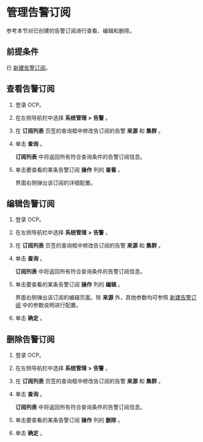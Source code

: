 管理告警订阅 
===========================

参考本节对已创建的告警订阅进行查看、编辑和删除。

前提条件 
-------------------------

已 [新建告警订阅](/zh-CN/3.ob-cloud-platform/9.use-alert-management/20.new-alert-subscription.md)。

查看告警订阅 
---------------------------

1. 登录 OCP。

   

2. 在左侧导航栏中选择 **系统管理** **\>** **告警** 。

   

3. 在 **订阅列表** 页签的查询框中修改告订阅的告警 **来源** 和 **集群** 。

   

4. 单击 **查询** 。

   **订阅列表** 中将返回所有符合查询条件的告警订阅信息。
   

5. 单击要查看的某条告警订阅 **操作** 列的 **查看** 。

   界面右侧弹出该订阅的详细配置。
   




编辑告警订阅 
---------------------------

1. 登录 OCP。

   

2. 在左侧导航栏中选择 **系统管理** **\>** **告警** 。

   

3. 在 **订阅列表** 页签的查询框中修改告订阅的告警 **来源** 和 **集群** 。

   

4. 单击 **查询** 。

   **订阅列表** 中将返回所有符合查询条件的告警订阅信息。
   

5. 单击要查看的某条告警订阅 **操作** 列的 **编辑** 。

   界面右侧弹出该订阅的编辑页面。除 **来源** 外，其他参数均可参照 [新建告警订阅](/zh-CN/3.ob-cloud-platform/9.use-alert-management/20.new-alert-subscription.md) 中的参数说明进行配置。
   

6. 单击 **确定** 。

   




删除告警订阅 
---------------------------

1. 登录 OCP。

   

2. 在左侧导航栏中选择 **系统管理** **\>** **告警** 。

   

3. 在 **订阅列表** 页签的查询框中修改告订阅的告警 **来源** 和 **集群** 。

   

4. 单击 **查询** 。

   **订阅列表** 中将返回所有符合查询条件的告警订阅信息。
   

5. 单击要查看的某条告警订阅 **操作** 列的 **删除** 。

   

6. 单击 **确定** 。

   



